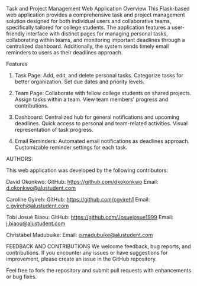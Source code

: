 Task and Project Management Web Application
Overview
This Flask-based web application provides a comprehensive task and project management solution designed for both individual users and collaborative teams, specifically tailored for college students. The application features a user-friendly interface with distinct pages for managing personal tasks, collaborating within teams, and monitoring important deadlines through a centralized dashboard. Additionally, the system sends timely email reminders to users as their deadlines approach.

Features
1. Task Page:
    Add, edit, and delete personal tasks.
    Categorize tasks for better organization.
    Set due dates and priority levels.

2. Team Page:
    Collaborate with fellow college students on shared projects.
    Assign tasks within a team.
    View team members' progress and contributions.

3. Dashboard:
    Centralized hub for general notifications and upcoming deadlines.
    Quick access to personal and team-related activities.
    Visual representation of task progress.

4. Email Reminders:
    Automated email notifications as deadlines approach.
    Customizable reminder settings for each task.

AUTHORS:

This web application was developed by the following contributors:

David Okonkwo:
GitHub: https://github.com/dkokonkwo
Email: d.okonkwo@alustudent.com

Caroline Gyireh:
GitHub: https://github.com/cgyireh1
Email: c.gyireh@alustudent.com

Tobi Josué Biaou:
GitHub: https://github.com/Josuejosue1999
Email: j.biaou@alustudent.com

Christabel Madubuike: 
Email: o.madubuike@alustudent.com

FEEDBACK AND CONTRIBUTIONS
We welcome feedback, bug reports, and contributions. If you encounter any issues or have suggestions for improvement, please create an issue in the GitHub repository.

Feel free to fork the repository and submit pull requests with enhancements or bug fixes.